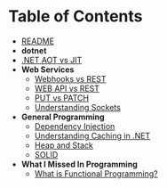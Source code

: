 # Table of Contents

- [README](README.md)
- **dotnet**
- [.NET AOT vs JIT](EngineerMindset/dotnet/AOT-vs-JIT.md)
- **Web Services**
  - [Webhooks vs REST](EngineerMindset/web-services/Webhook-vs-REST.md)
  - [WEB API vs REST](EngineerMindset/web-services/API-General-Terms.md)
  - [PUT vs PATCH](EngineerMindset/web-services/Put-vs-Patch.md)
  - [Understanding Sockets](EngineerMindset/web-services/sockets.md)
- **General Programming**
  - [Dependency Injection](EngineerMindset/general-programming/DI-IoC.md)
  - [Understanding Caching in .NET](EngineerMindset/general-programming/caching.md)
  - [Heap and Stack](EngineerMindset/general-programming/Heap-and-Stack.md)
  - [SOLID](EngineerMindset/general-programming/SOLID)
- **What I Missed In Programming**
  - [What is Functional Programming?](What_I_Missed_In_Programming/Functional_Programming.md)
